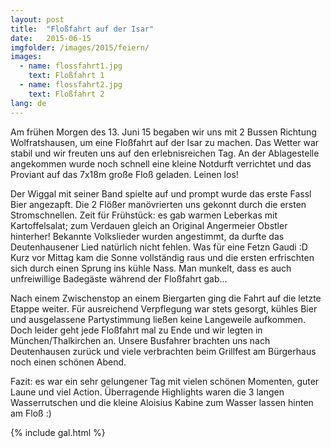 ```yaml
---
layout: post
title:  "Floßfahrt auf der Isar"
date:   2015-06-15
imgfolder: /images/2015/feiern/
images:
  - name: flossfahrt1.jpg
    text: Floßfahrt 1
  - name: flossfahrt2.jpg
    text: Floßfahrt 2
lang: de
---
```


Am frühen Morgen des 13. Juni 15 begaben wir uns mit 2 Bussen Richtung Wolfratshausen, um eine Floßfahrt auf der Isar zu machen. Das Wetter war stabil und wir freuten uns auf den erlebnisreichen Tag. An der Ablagestelle angekommen wurde noch schnell eine kleine Notdurft verrichtet und das Proviant auf das 7x18m große Floß geladen. Leinen los!

Der Wiggal mit seiner Band spielte auf und prompt wurde das erste Fassl Bier angezapft. Die 2 Flößer manövrierten uns gekonnt durch die ersten Stromschnellen. Zeit für Frühstück: es gab warmen Leberkas mit Kartoffelsalat; zum Verdauen gleich an Original Angermeier Obstler hinterher! Bekannte Volkslieder wurden angestimmt, da durfte das Deutenhausener Lied natürlich nicht fehlen. Was für eine Fetzn Gaudi :D Kurz vor Mittag kam die Sonne vollständig raus und die ersten erfrischten sich durch einen Sprung ins kühle Nass. Man munkelt, dass es auch unfreiwillige Badegäste während der Floßfahrt gab...

Nach einem Zwischenstop an einem Biergarten ging die Fahrt auf die letzte Etappe weiter. Für ausreichend Verpflegung war stets gesorgt, kühles Bier und ausgelassene Partystimmung ließen keine Langeweile aufkommen. Doch leider geht jede Floßfahrt mal zu Ende und wir legten in München/Thalkirchen an. Unsere Busfahrer brachten uns nach Deutenhausen zurück und viele verbrachten beim Grillfest am Bürgerhaus noch einen schönen Abend.

Fazit: es war ein sehr gelungener Tag mit vielen schönen Momenten, guter Laune und viel Action. Überragende Highlights waren die 3 langen Wasserrutschen und die kleine Aloisius Kabine zum Wasser lassen hinten am Floß :)

{% include gal.html %}


